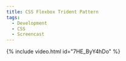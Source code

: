 ```yaml
---
title: CSS Flexbox Trident Pattern
tags:
  - Development
  - CSS
  - Screencast
---
```


{% include video.html id="7HE_ByY4hDo" %}